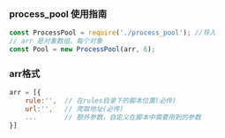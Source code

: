 ### process_pool 使用指南
```javascript
const ProcessPool = require('./process_pool'); //导入
// arr 是对象数组，每个对象
const Pool = new ProcessPool(arr, 6);
```

### arr格式
```javascript
arr = [{
    rule:'',  // 在rules目录下的脚本位置(必传)
    url:'',   // 爬取地址(必传)
    ...       // 额外参数，自定义在脚本中需要用到的参数      
}]
```
